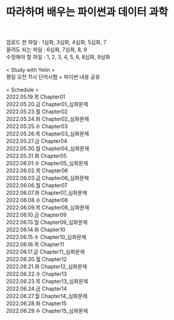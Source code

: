 # 따라하며 배우는 파이썬과 데이터 과학
<br/> 
<br/> 업로드 한 파일 : 1심화, 3심화, 4심화, 5심화, 7
<br/> 올려도 되는 파일 : 6심화, 7심화, 8, 9
<br/> 수정해야 할 파일 : 1, 2, 3, 4, 5, 6, 8심화, 9심화
<br/>
<br/>
< Study with Yelin >
<br/> 평일 오전 11시 단어시험 + 파이썬 내용 공유
<br/>
<br/>
< Schedule >
<br/> 2022.05.19.목 Chapter01
<br/> 2022.05.20.금 Chapter01_심화문제
<br/> 2022.05.23.월 Chapter02
<br/> 2022.05.24.화 Chapter02_심화문제
<br/> 2022.05.25.수 Chapter03
<br/> 2022.05.26.목 Chapter03_심화문제
<br/> 2022.05.27.금 Chapter04
<br/> 2022.05.30.월 Chapter04_심화문제
<br/> 2022.05.31.화 Chapter05
<br/> 2022.06.01.수 Chapter05_심화문제
<br/> 2022.06.02.목 Chapter06
<br/> 2022.06.03.금 Chapter06_심화문제
<br/> 2022.06.06.월 Chapter07
<br/> 2022.06.07.화 Chapter07_심화문제
<br/> 2022.06.08.수 Chapter08
<br/> 2022.06.09.목 Chapter08_심화문제
<br/> 2022.06.10.금 Chapter09
<br/> 2022.06.13.월 Chapter09_심화문제
<br/> 2022.06.14.화 Chapter10
<br/> 2022.06.15.수 Chapter10_심화문제
<br/> 2022.06.16.목 Chapter11
<br/> 2022.06.17.금 Chapter11_심화문제
<br/> 2022.06.20.월 Chapter12
<br/> 2022.06.21.화 Chapter12_심화문제
<br/> 2022.06.22.수 Chapter13
<br/> 2022.06.23.목 Chapter13_심화문제
<br/> 2022.06.24.금 Chapter14
<br/> 2022.06.27.월 Chapter14_심화문제
<br/> 2022.06.28.화 Chapter15
<br/> 2022.06.29.수 Chapter15_심화문제



